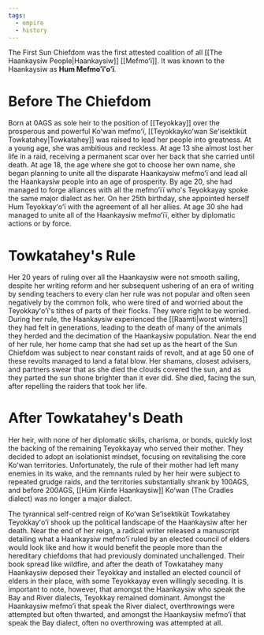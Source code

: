 ```yaml
---
tags:
  - empire
  - history
---
```


The First Sun Chiefdom was the first attested coalition of all [[The Haankaysiw People|Haankaysiw]] [[Mefmoʻï]]. It was known to the Haankaysiw as **Hum Mefmoʻïʻoʻï**.

# Before The Chiefdom
Born at 0AGS as sole heir to the position of [[Teyokkay]] over the prosperous and powerful Koʻwan mefmoʻï, [[Teyokkaykoʻwan Seʻisektiküt Towkatahey|Towkatahey]] was raised to lead her people into greatness. At a young age, she was ambitious and reckless. At age 13 she almost lost her life in a raid, receiving a permanent scar over her back that she carried until death. At age 18, the age where she got to choose her own name, she began planning to unite all the disparate Haankaysiw mefmoʻï and lead all the Haankaysiw people into an age of prosperity. By age 20, she had managed to forge alliances with all the mefmoʻïï who's Teyokkayay spoke the same major dialect as her. On her 25th birthday, she appointed herself Hum Teyokkayʻoʻï with the agreement of all her allies. At age 30 she had managed to unite all of the Haankaysiw mefmoʻïï, either by diplomatic actions or by force.

# Towkatahey's Rule
Her 20 years of ruling over all the Haankaysiw were not smooth sailing, despite her writing reform and her subsequent ushering of an era of writing by sending teachers to every clan her rule was not popular and often seen negatively by the common folk, who were tired of and worried about the Teyokkayʻoʻï's tithes of parts of their flocks. They were right to be worried. During her rule, the Haankaysiw experienced the [[Raamti|worst winters]] they had felt in generations, leading to the death of many of the animals they herded and the decimation of the Haankaysiw population. Near the end of her rule, her home camp that she had set up as the heart of the Sun Chiefdom was subject to near constant raids of revolt, and at age 50 one of these revolts managed to land a fatal blow. Her shamans, closest advisers, and partners swear that as she died the clouds covered the sun, and as they parted the sun shone brighter than it ever did. She died, facing the sun, after repelling the raiders that took her life.

# After Towkatahey's Death
Her heir, with none of her diplomatic skills, charisma, or bonds, quickly lost the backing of the remaining Teyokkayay who served their mother. They decided to adopt an isolationist mindset, focusing on revitalising the core Koʻwan territories. Unfortunately, the rule of their mother had left many enemies in its wake, and the remnants ruled by her heir were subject to repeated grudge raids, and the territories substantially shrank by 100AGS, and before 200AGS, [[Hüm Kiinfe Haankaysiw]] Koʻwan (The Cradles dialect) was no longer a major dialect.

The tyrannical self-centred reign of Koʻwan Seʻisektiküt Towkatahey Teyokkayʻoʻï shook up the political landscape of the Haankaysiw after her death. Near the end of her reign, a radical writer released a manuscript detailing what a Haankaysiw mefmoʻï ruled by an elected council of elders would look like and how it would benefit the people more than the hereditary chiefdoms that had previously dominated unchallenged. Their book spread like wildfire, and after the death of Towkatahey many Haankaysiw deposed their Teyokkay and installed an elected council of elders in their place, with some Teyokkayay even willingly seceding. It is important to note, however, that amongst the Haankaysiw who speak the Bay and River dialects, Teyokkay remained dominant. Amongst the Haankaysiw mefmoʻï that speak the River dialect, overthrowings were attempted but often thwarted, and amongst the Haankaysiw mefmoʻï that speak the Bay dialect, often no overthrowing was attempted at all.